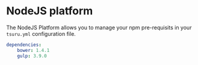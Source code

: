 # NodeJS platform

The NodeJS Platform allows you to manage your npm pre-requisits in your `tsuru.yml` configuration file.

```yml
dependencies:
    bower: 1.4.1
    gulp: 3.9.0
```
